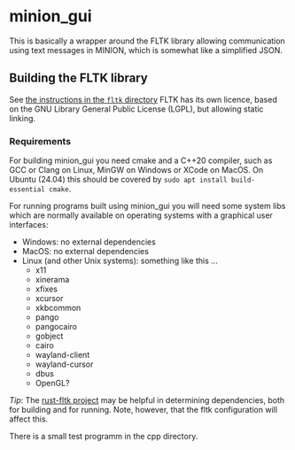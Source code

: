 # minion_gui

This is basically a wrapper around the FLTK library allowing communication using text messages in MINION, which is somewhat like a simplified JSON.

## Building the FLTK library

See [the instructions in the `fltk` directory](fltk/README-build-fltk) FLTK has its own licence, based on the GNU Library General Public License (LGPL), but allowing static linking.

### Requirements

For building minion_gui you need cmake and a C++20 compiler, such as GCC or Clang on Linux, MinGW on Windows or XCode on MacOS. On Ubuntu (24.04) this should be covered by `sudo apt install build-essential cmake`.

For running programs built using minion_gui you will need some system libs which are normally available on operating systems with a graphical user interfaces:

- Windows: no external dependencies
- MacOS: no external dependencies
- Linux (and other Unix systems): something like this ...
    - x11
    - xinerama
    - xfixes
    - xcursor
    - xkbcommon
    - pango
    - pangocairo
    - gobject
    - cairo
    - wayland-client
    - wayland-cursor
    - dbus
    - OpenGL?


*Tip*: The [rust-fltk project](https://github.com/fltk-rs/fltk-rs) may be helpful in determining dependencies, both for building and for running. Note, however, that the fltk configuration will affect this.

There is a small test programm in the cpp directory.
